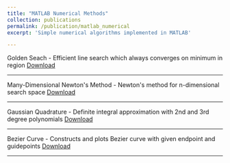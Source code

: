 ```yaml
---
title: "MATLAB Numerical Methods"
collection: publications
permalink: /publication/matlab_numerical
excerpt: 'Simple numerical algorithms implemented in MATLAB'

---
```

Golden Seach - Efficient line search which always converges on minimum in region
[Download](http://academicpages.github.io/files/Golden.m)

---
Many-Dimensional Newton's Method - Newton's method for n-dimensional search space
[Download](http://academicpages.github.io/files/Newton.m)

---
Gaussian Quadrature - Definite integral approximation with 2nd and 3rd degree polynomials
[Download](http://academicpages.github.io/files/Gaussian.m)

---
Bezier Curve - Constructs and plots Bezier curve with given endpoint and guidepoints
[Download](http://academicpages.github.io/files/Bezier.m)

---
